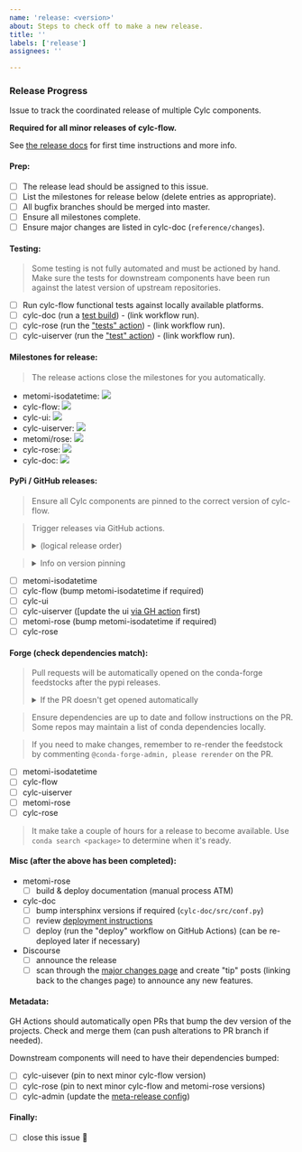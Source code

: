 ```yaml
---
name: 'release: <version>'
about: Steps to check off to make a new release.
title: ''
labels: ['release']
assignees: ''

---
```


### Release Progress

Issue to track the coordinated release of multiple Cylc components.

**Required for all minor releases of cylc-flow.**

See [the release docs](https://github.com/cylc/cylc-admin/blob/master/docs/howto/create-a-release.md) for first time instructions and more info.

#### Prep:

* [ ] The release lead should be assigned to this issue.
* [ ] List the milestones for release below (delete entries as appropriate).
* [ ] All bugfix branches should be merged into master.
* [ ] Ensure all milestones complete.
* [ ] Ensure major changes are listed in cylc-doc (`reference/changes`).

#### Testing:

> Some testing is not fully automated and must be actioned by hand. Make sure
> the tests for downstream components have been run against the latest
> version of upstream repositories.

* [ ] Run cylc-flow functional tests against locally available platforms.
* [ ] cylc-doc (run a [test build](https://github.com/cylc/cylc-doc/actions/workflows/test.yml)) - (link workflow run).
* [ ] cylc-rose (run the ["tests" action](https://github.com/cylc/cylc-rose/actions/workflows/tests.yml)) - (link workflow run).
* [ ] cylc-uiserver (run the ["test" action](https://github.com/cylc/cylc-uiserver/actions/workflows/test.yml)) - (link workflow run).

#### Milestones for release:

> The release actions close the milestones for you automatically.

<!--
    Replace `<number>` with the milestone for each package to release.
    Delete lines as appropriate.
    (you can get the milestone number from the milestone URL)
-->

- metomi-isodatetime: [![](
  https://img.shields.io/github/milestones/issues-open/metomi/isodatetime/<number>)](
  https://github.com/metomi/isodatetime/milestone/<number>)
- cylc-flow: [![](
  https://img.shields.io/github/milestones/issues-open/cylc/cylc-flow/<number>)](
  https://github.com/cylc/cylc-flow/milestone/<number>)
- cylc-ui: [![](
  https://img.shields.io/github/milestones/issues-open/cylc/cylc-ui/<number>)](
  https://github.com/cylc/cylc-ui/milestone/<number>)
- cylc-uiserver: [![](
  https://img.shields.io/github/milestones/issues-open/cylc/cylc-uiserver/<number>)](
  https://github.com/cylc/cylc-uiserver/milestone/<number>)
- metomi/rose: [![](
  https://img.shields.io/github/milestones/issues-open/metomi/rose/<number>)](
  https://github.com/metomi/rose/milestone/<number>)
- cylc-rose: [![](
  https://img.shields.io/github/milestones/issues-open/cylc/cylc-rose/<number>)](
  https://github.com/cylc/cylc-rose/milestone/<number>)
- cylc-doc: [![](
  https://img.shields.io/github/milestones/issues-open/cylc/cylc-doc/<number>)](
  https://github.com/cylc/cylc-doc/milestone/<number>)

#### PyPi / GitHub releases:

> Ensure all Cylc components are pinned to the correct version of cylc-flow.

> Trigger releases via GitHub actions.
>
> <details>
>   <summary>(logical release order)</summary>
> <pre>R1 = """
>    metomi_isodatetime => cylc_flow & metomi_rose => cylc_rose
>    cylc_flow & cylc_ui => cylc_uis
> """</pre>
> </details>

> <details>
>   <summary>Info on version pinning</summary>
>   <br />
>   Cylc plugins (i.e. cylc-rose and cylc-uiserver) are "pinned" to the minor version
>   of cylc-flow. E.G. if the cylc-flow version is 8.1.2 the plugins should be pinned to 8.1.
>   <br /><br />
>   <a href="https://github.com/cylc/cylc-admin/issues/130">More Information</a>
> </details>

* [ ] metomi-isodatetime
* [ ] cylc-flow (bump metomi-isodatetime if required)
* [ ] cylc-ui
* [ ] cylc-uiserver ([update the ui [via GH action](https://github.com/cylc/cylc-uiserver/actions/workflows/update_ui.yml) first)
* [ ] metomi-rose (bump metomi-isodatetime if required)
* [ ] cylc-rose

#### Forge (check dependencies match):

> Pull requests will be automatically opened on the conda-forge feedstocks
> after the pypi releases.
>
> <details>
>   <summary>If the PR doesn't get opened automatically</summary>
>   <br />Open a new issue on the feedstock repository, select the
>   "bot command" issue type and set the title to
>   `@conda-forge-admin, please update version`.
> </details>

> Ensure dependencies are up to date and follow instructions on the PR. Some
> repos may maintain a list of conda dependencies locally.

> If you need to make changes, remember to re-render the feedstock
> by commenting `@conda-forge-admin, please rerender` on the PR.

* [ ] metomi-isodatetime
* [ ] cylc-flow
* [ ] cylc-uiserver
* [ ] metomi-rose
* [ ] cylc-rose

> It make take a couple of hours for a release to become available.
> Use `conda search <package>` to determine when it's ready.

#### Misc (after the above has been completed):

* metomi-rose
  * [ ] build & deploy documentation (manual process ATM)
* cylc-doc
  * [ ] bump intersphinx versions if required (`cylc-doc/src/conf.py`)
  * [ ] review [deployment instructions](https://github.com/cylc/cylc-doc#deploying)
  * [ ] deploy (run the "deploy" workflow on GitHub Actions) (can be re-deployed later if necessary)
* Discourse
  * [ ] announce the release
  * [ ] scan through the [major changes page](https://cylc.github.io/cylc-doc/stable/html/reference/changes.html)
    and create "tip" posts (linking back to the changes page) to announce any new features.

#### Metadata:

GH Actions should automatically open PRs that bump the dev version of the
projects. Check and merge them (can push alterations to PR branch if needed).

Downstream components will need to have their dependencies bumped:

* [ ] cylc-uisever (pin to next minor cylc-flow version)
* [ ] cylc-rose (pin to next minor cylc-flow and metomi-rose versions)
* [ ] cylc-admin (update the [meta-release config](https://github.com/cylc/cylc-admin/blob/master/docs/status/branches.json))

#### Finally:

* [ ] close this issue :rocket:
